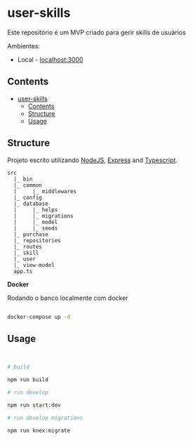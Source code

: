 # user-skills
Este repositório é um MVP criado para gerir skills de usuários


Ambientes:

- Local - [localhost:3000](http://localhost:3333/)


## Contents

- [user-skills](#user-skills)
	- [Contents](#contents)
	- [Structure](#structure)
	- [Usage](#usage)

## Structure

Projeto escrito utilizando [NodeJS](https://nodejs.org/en/), [Express](https://expressjs.com/) and [Typescript](https://www.typescriptlang.org/).

```
src
  |_ bin
  |_ common
  |     |_ middlewares
  |_ config
  |_ database
  |     |_ helps
  |     |_ migrations
  |     |_ model
  |     |_ seeds
  |_ purchase
  |_ repositories
  |_ routes
  |_ skill
  |_ user
  |_ view-model
  app.ts
```

**Docker**

Rodando o banco localmente com docker

```bash

docker-compose up -d

```

## Usage

```bash


# build

npm run build

# run develop

npm run start:dev

# run develop migrations

npm run knex:migrate

```

